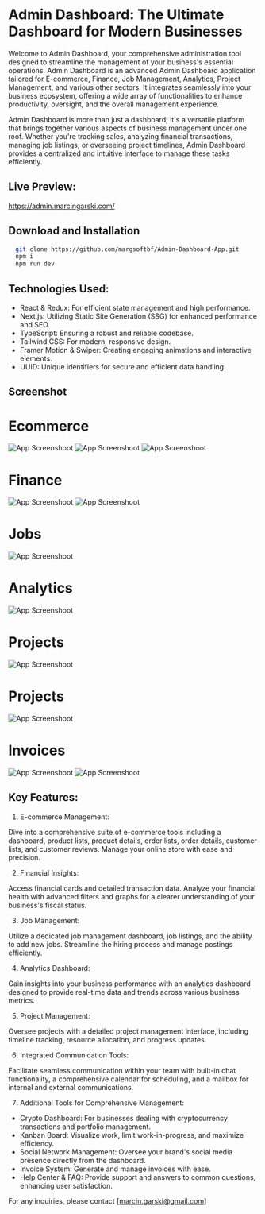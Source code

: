 # Admin Dashboard: The Ultimate Dashboard for Modern Businesses

Welcome to Admin Dashboard, your comprehensive administration tool designed to streamline the management of your business's essential operations. Admin Dashboard is an advanced Admin Dashboard application tailored for E-commerce, Finance, Job Management, Analytics, Project Management, and various other sectors. It integrates seamlessly into your business ecosystem, offering a wide array of functionalities to enhance productivity, oversight, and the overall management experience.

Admin Dashboard is more than just a dashboard; it's a versatile platform that brings together various aspects of business management under one roof. Whether you're tracking sales, analyzing financial transactions, managing job listings, or overseeing project timelines, Admin Dashboard provides a centralized and intuitive interface to manage these tasks efficiently.

## Live Preview:

https://admin.marcingarski.com/

## Download and Installation

```bash
  git clone https://github.com/margsoftbf/Admin-Dashboard-App.git
  npm i
  npm run dev
```

## Technologies Used:

- React & Redux: For efficient state management and high performance.
- Next.js: Utilizing Static Site Generation (SSG) for enhanced performance and SEO.
- TypeScript: Ensuring a robust and reliable codebase.
- Tailwind CSS: For modern, responsive design.
- Framer Motion & Swiper: Creating engaging animations and interactive elements.
- UUID: Unique identifiers for secure and efficient data handling.

## Screenshot

# Ecommerce

![App Screenshoot](https://github.com/margsoftbf/Admin-Dashboard-App/blob/main/public/assets/screenshot/ProductDetails.png)
![App Screenshoot](https://github.com/margsoftbf/Admin-Dashboard-App/blob/main/public/assets/screenshot/Productlist.png)
![App Screenshoot](https://github.com/margsoftbf/Admin-Dashboard-App/blob/main/public/assets/screenshot/Orderlist.png)

# Finance

![App Screenshoot](https://github.com/margsoftbf/Admin-Dashboard-App/blob/main/public/assets/screenshot/Cards.png?raw=true)
![App Screenshoot](https://github.com/margsoftbf/Admin-Dashboard-App/blob/main/public/assets/screenshot/Finance.png)

# Jobs

![App Screenshoot](https://github.com/margsoftbf/Admin-Dashboard-App/blob/main/public/assets/screenshot/Jobs.png)

# Analytics

![App Screenshoot](https://github.com/margsoftbf/Admin-Dashboard-App/blob/main/public/assets/screenshot/Analytics.png)

# Projects

![App Screenshoot](https://github.com/margsoftbf/Admin-Dashboard-App/blob/main/public/assets/screenshot/Projects.png)

# Projects

![App Screenshoot](https://github.com/margsoftbf/Admin-Dashboard-App/blob/main/public/assets/screenshot/Calendar.png)

# Invoices

![App Screenshoot](https://github.com/margsoftbf/Admin-Dashboard-App/blob/main/public/assets/screenshot/Invoices.png)
![App Screenshoot](https://github.com/margsoftbf/Admin-Dashboard-App/blob/main/public/assets/screenshot/UpdateInvoice.png)

## Key Features:

1. E-commerce Management:

Dive into a comprehensive suite of e-commerce tools including a dashboard, product lists, product details, order lists, order details, customer lists, and customer reviews. Manage your online store with ease and precision.

2. Financial Insights:

Access financial cards and detailed transaction data. Analyze your financial health with advanced filters and graphs for a clearer understanding of your business's fiscal status.

3. Job Management:

Utilize a dedicated job management dashboard, job listings, and the ability to add new jobs. Streamline the hiring process and manage postings efficiently.

4. Analytics Dashboard:

Gain insights into your business performance with an analytics dashboard designed to provide real-time data and trends across various business metrics.

5. Project Management:

Oversee projects with a detailed project management interface, including timeline tracking, resource allocation, and progress updates.

6. Integrated Communication Tools:

Facilitate seamless communication within your team with built-in chat functionality, a comprehensive calendar for scheduling, and a mailbox for internal and external communications.

7. Additional Tools for Comprehensive Management:

- Crypto Dashboard: For businesses dealing with cryptocurrency transactions and portfolio management.
- Kanban Board: Visualize work, limit work-in-progress, and maximize efficiency.
- Social Network Management: Oversee your brand's social media presence directly from the dashboard.
- Invoice System: Generate and manage invoices with ease.
- Help Center & FAQ: Provide support and answers to common questions, enhancing user satisfaction.

For any inquiries, please contact [marcin.garski@gmail.com]
